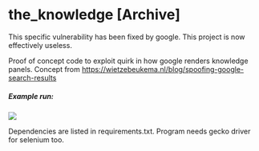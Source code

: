 # the_knowledge [Archive]

This specific vulnerability has been fixed by google. This project is now effectively useless.

Proof of concept code to exploit quirk in how google renders knowledge panels.
Concept from https://wietzebeukema.nl/blog/spoofing-google-search-results

##### Example run:

![](md_photos/demo_run.png)

Dependencies are listed in requirements.txt.
Program needs gecko driver for selenium too.

